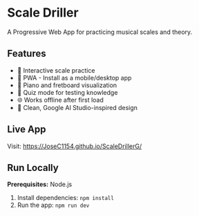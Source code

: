 # Scale Driller

A Progressive Web App for practicing musical scales and theory.

## Features
- 🎵 Interactive scale practice
- 📱 PWA - Install as a mobile/desktop app  
- 🎹 Piano and fretboard visualization
- 🎯 Quiz mode for testing knowledge
- 🌐 Works offline after first load
- 🎨 Clean, Google AI Studio-inspired design

## Live App
Visit: https://JoseC1154.github.io/ScaleDrillerG/

## Run Locally

**Prerequisites:**  Node.js

1. Install dependencies:
   `npm install`
2. Run the app:
   `npm run dev`
